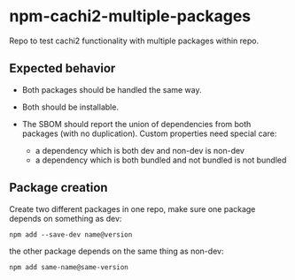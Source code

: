 # npm-cachi2-multiple-packages 

Repo to test cachi2 functionality with multiple packages within repo.


## Expected behavior
* Both packages should be handled the same way.
* Both should be installable.

* The SBOM should report the union of dependencies from both packages (with no duplication). Custom properties need special care:
  * a dependency which is both dev and non-dev is non-dev
  * a dependency which is both bundled and not bundled is not bundled

## Package creation
Create two different packages in one repo, make sure one package depends on something as dev:

`npm add --save-dev name@version`

the other package depends on the same thing as non-dev:

`npm add same-name@same-version`

